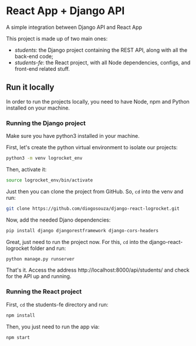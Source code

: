 # React App + Django API

A simple integration between Django API and React App

This project is made up of two main ones:

- *students*: the Django project containing the REST API, along with all the back-end code;
- *students-fe*: the React project, with all Node dependencies, configs, and front-end related stuff.

## Run it locally

In order to run the projects locally, you need to have Node, npm and Python installed on your machine.

### Running the Django project

Make sure you have python3 installed in your machine.

First, let's create the python virtual environment to isolate our projects:

```bash
python3 -m venv logrocket_env
```

Then, activate it:

```bash
source logrocket_env/bin/activate
```

Just then you can clone the project from GitHub. So, `cd` into the venv and run:

```bash
git clone https://github.com/diogosouza/django-react-logrocket.git
```

Now, add the needed Djano dependencies:

```bash
pip install django djangorestframework django-cors-headers
```

Great, just need to run the project now. For this, `cd` into the django-react-logrocket folder and run:

```bash
python manage.py runserver
```

That's it. Access the address http://localhost:8000/api/students/ and check for the API up and running.

### Running the React project

First, `cd` the students-fe directory and run:

```bash
npm install
```

Then, you just need to run the app via:

```bash
npm start
```

